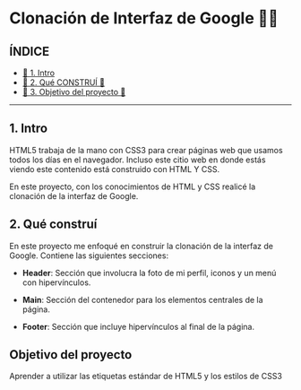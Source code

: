 # Clonación de Interfaz de Google 👩‍💻

## ÍNDICE
* [🌟 1. Intro](https://github.com/Elizabeth-Ortiz-A/ClonDeGoogle/blob/main/README.md#1-intro)
* [🌟 2. Qué CONSTRUÍ 🔨](https://github.com/Elizabeth-Ortiz-A/ClonDeGoogle/blob/main/README.md#2-qu%C3%A9-constru%C3%AD)
* [🌟 3. Objetivo del proyecto 🎯](https://github.com/Elizabeth-Ortiz-A/ClonDeGoogle/blob/main/README.md#objetivo-del-proyecto)

****
## 1. Intro 
HTML5 trabaja de la mano con CSS3 para crear páginas web que usamos todos los días en el navegador. Incluso este citio web en donde estás viendo este contenido está construido con HTML Y CSS.

En este proyecto, con los conocimientos de HTML y CSS realicé la clonación de la interfaz de Google.

## 2. Qué construí 
En este proyecto me enfoqué en construir la clonación de la interfaz de Google. Contiene las siguientes secciones:

* **Header**: Sección que involucra la foto de mi perfil, iconos y un menú con hipervínculos.

* **Main**: Sección del contenedor para los elementos centrales de la página.

* **Footer**: Sección que incluye hipervínculos al final de la página.

## Objetivo del proyecto 
Aprender a utilizar las etiquetas estándar de HTML5 y los estilos de CSS3

